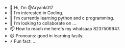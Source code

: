 - 👋 Hi, I’m @Aryank017
- 👀 I’m interested in Coding.
- 🌱 I’m currently learning python and c programming.
- 💞️ I’m looking to collaborate on ...
- 📫 How to reach me here's my whatsaap 8237509947.
- 😄 Pronouns: good in learning fastly.
- ⚡ Fun fact: ...

<!---
Aryank017/Aryank017 is a ✨ special ✨ repository because its `README.md` (this file) appears on your GitHub profile.
You can click the Preview link to take a look at your changes.
--->

